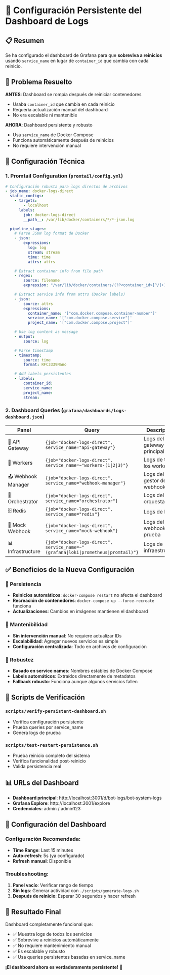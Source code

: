 # 🔧 Configuración Persistente del Dashboard de Logs

## 📋 Resumen

Se ha configurado el dashboard de Grafana para que **sobreviva a reinicios** usando `service_name` en lugar de `container_id` que cambia con cada reinicio.

## 🎯 Problema Resuelto

**ANTES**: Dashboard se rompía después de reiniciar contenedores
- Usaba `container_id` que cambia en cada reinicio
- Requería actualización manual del dashboard
- No era escalable ni mantenible

**AHORA**: Dashboard persistente y robusto
- Usa `service_name` de Docker Compose
- Funciona automáticamente después de reinicios
- No requiere intervención manual

## 🔧 Configuración Técnica

### 1. Promtail Configuration (`promtail/config.yml`)

```yaml
# Configuración robusta para logs directos de archivos
- job_name: docker-logs-direct
  static_configs:
    - targets:
        - localhost
      labels:
        job: docker-logs-direct
        __path__: /var/lib/docker/containers/*/*-json.log

  pipeline_stages:
    # Parse JSON log format de Docker
    - json:
        expressions:
          log: log
          stream: stream
          time: time
          attrs: attrs

    # Extract container info from file path
    - regex:
        source: filename
        expression: "/var/lib/docker/containers/(?P<container_id>[^/]+)/.*"

    # Extract service info from attrs (Docker labels)
    - json:
        source: attrs
        expressions:
          container_name: '["com.docker.compose.container-number"]'
          service_name: '["com.docker.compose.service"]'
          project_name: '["com.docker.compose.project"]'

    # Use log content as message
    - output:
        source: log

    # Parse timestamp
    - timestamp:
        source: time
        format: RFC3339Nano

    # Add labels persistentes
    - labels:
        container_id:
        service_name:
        project_name:
        stream:
```

### 2. Dashboard Queries (`grafana/dashboards/logs-dashboard.json`)

| Panel | Query | Descripción |
|-------|--------|-------------|
| 🚀 API Gateway | `{job="docker-logs-direct", service_name="api-gateway"}` | Logs del gateway principal |
| 👷 Workers | `{job="docker-logs-direct", service_name=~"workers-(1\|2\|3)"}` | Logs de todos los workers |
| 📤 Webhook Manager | `{job="docker-logs-direct", service_name="webhook-manager"}` | Logs del gestor de webhooks |
| 🎯 Orchestrator | `{job="docker-logs-direct", service_name="orchestrator"}` | Logs del orquestador |
| 🗄️ Redis | `{job="docker-logs-direct", service_name="redis"}` | Logs de Redis |
| 🔗 Mock Webhook | `{job="docker-logs-direct", service_name="mock-webhook"}` | Logs del webhook de prueba |
| 📊 Infrastructure | `{job="docker-logs-direct", service_name=~"(grafana\|loki\|prometheus\|promtail)"}` | Logs de infraestructura |

## ✅ Beneficios de la Nueva Configuración

### 🔄 Persistencia
- **Reinicios automáticos**: `docker-compose restart` no afecta el dashboard
- **Recreación de contenedores**: `docker-compose up --force-recreate` funciona
- **Actualizaciones**: Cambios en imágenes mantienen el dashboard

### 🎯 Mantenibilidad
- **Sin intervención manual**: No requiere actualizar IDs
- **Escalabilidad**: Agregar nuevos servicios es simple
- **Configuración centralizada**: Todo en archivos de configuración

### 🚀 Robustez
- **Basado en service names**: Nombres estables de Docker Compose
- **Labels automáticos**: Extraídos directamente de metadatos
- **Fallback robusto**: Funciona aunque algunos servicios fallen

## 🧪 Scripts de Verificación

### `scripts/verify-persistent-dashboard.sh`
- Verifica configuración persistente
- Prueba queries por service_name
- Genera logs de prueba

### `scripts/test-restart-persistence.sh`
- Prueba reinicio completo del sistema
- Verifica funcionalidad post-reinicio
- Valida persistencia real

## 📊 URLs del Dashboard

- **Dashboard principal**: http://localhost:3001/d/bot-logs/bot-system-logs
- **Grafana Explore**: http://localhost:3001/explore
- **Credenciales**: admin / admin123

## 🔧 Configuración del Dashboard

### Configuración Recomendada:
- **Time Range**: Last 15 minutes
- **Auto-refresh**: 5s (ya configurado)
- **Refresh manual**: Disponible

### Troubleshooting:
1. **Panel vacío**: Verificar rango de tiempo
2. **Sin logs**: Generar actividad con `./scripts/generate-logs.sh`
3. **Después de reinicio**: Esperar 30 segundos y hacer refresh

## 🎉 Resultado Final

Dashboard completamente funcional que:
- ✅ Muestra logs de todos los servicios
- ✅ Sobrevive a reinicios automáticamente
- ✅ No requiere mantenimiento manual
- ✅ Es escalable y robusto
- ✅ Usa queries persistentes basadas en service_name

**¡El dashboard ahora es verdaderamente persistente!** 🚀 